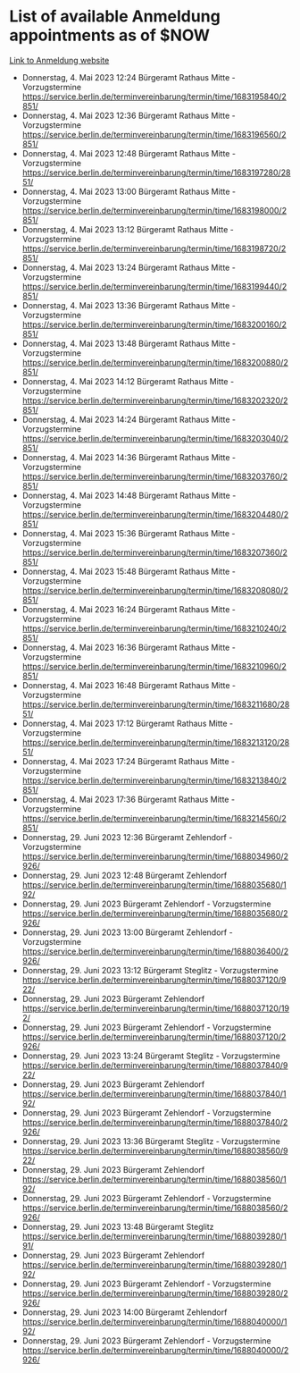 # List of available Anmeldung appointments as of $NOW
[Link to Anmeldung website](https://service.berlin.de/terminvereinbarung/termin/tag.php?termin=1&anliegen[]=120686&dienstleisterlist=122210,122217,327316,122219,327312,122227,327314,122231,327346,122243,327348,122254,122252,329742,122260,329745,122262,329748,122271,327278,122273,327274,122277,327276,330436,122280,327294,122282,327290,122284,327292,122291,327270,122285,327266,122286,327264,122296,327268,150230,329760,122297,327286,122294,327284,122312,329763,122314,329775,122304,327330,122311,327334,122309,327332,317869,122281,327352,122279,329772,122283,122276,327324,122274,327326,122267,329766,122246,327318,122251,327320,122257,327322,122208,327298,122226,327300&herkunft=http%3A%2F%2Fservice.berlin.de%2Fdienstleistung%2F120686%2F)
- Donnerstag, 4. Mai 2023 12:24 Bürgeramt Rathaus Mitte - Vorzugstermine https://service.berlin.de/terminvereinbarung/termin/time/1683195840/2851/
- Donnerstag, 4. Mai 2023 12:36 Bürgeramt Rathaus Mitte - Vorzugstermine https://service.berlin.de/terminvereinbarung/termin/time/1683196560/2851/
- Donnerstag, 4. Mai 2023 12:48 Bürgeramt Rathaus Mitte - Vorzugstermine https://service.berlin.de/terminvereinbarung/termin/time/1683197280/2851/
- Donnerstag, 4. Mai 2023 13:00 Bürgeramt Rathaus Mitte - Vorzugstermine https://service.berlin.de/terminvereinbarung/termin/time/1683198000/2851/
- Donnerstag, 4. Mai 2023 13:12 Bürgeramt Rathaus Mitte - Vorzugstermine https://service.berlin.de/terminvereinbarung/termin/time/1683198720/2851/
- Donnerstag, 4. Mai 2023 13:24 Bürgeramt Rathaus Mitte - Vorzugstermine https://service.berlin.de/terminvereinbarung/termin/time/1683199440/2851/
- Donnerstag, 4. Mai 2023 13:36 Bürgeramt Rathaus Mitte - Vorzugstermine https://service.berlin.de/terminvereinbarung/termin/time/1683200160/2851/
- Donnerstag, 4. Mai 2023 13:48 Bürgeramt Rathaus Mitte - Vorzugstermine https://service.berlin.de/terminvereinbarung/termin/time/1683200880/2851/
- Donnerstag, 4. Mai 2023 14:12 Bürgeramt Rathaus Mitte - Vorzugstermine https://service.berlin.de/terminvereinbarung/termin/time/1683202320/2851/
- Donnerstag, 4. Mai 2023 14:24 Bürgeramt Rathaus Mitte - Vorzugstermine https://service.berlin.de/terminvereinbarung/termin/time/1683203040/2851/
- Donnerstag, 4. Mai 2023 14:36 Bürgeramt Rathaus Mitte - Vorzugstermine https://service.berlin.de/terminvereinbarung/termin/time/1683203760/2851/
- Donnerstag, 4. Mai 2023 14:48 Bürgeramt Rathaus Mitte - Vorzugstermine https://service.berlin.de/terminvereinbarung/termin/time/1683204480/2851/
- Donnerstag, 4. Mai 2023 15:36 Bürgeramt Rathaus Mitte - Vorzugstermine https://service.berlin.de/terminvereinbarung/termin/time/1683207360/2851/
- Donnerstag, 4. Mai 2023 15:48 Bürgeramt Rathaus Mitte - Vorzugstermine https://service.berlin.de/terminvereinbarung/termin/time/1683208080/2851/
- Donnerstag, 4. Mai 2023 16:24 Bürgeramt Rathaus Mitte - Vorzugstermine https://service.berlin.de/terminvereinbarung/termin/time/1683210240/2851/
- Donnerstag, 4. Mai 2023 16:36 Bürgeramt Rathaus Mitte - Vorzugstermine https://service.berlin.de/terminvereinbarung/termin/time/1683210960/2851/
- Donnerstag, 4. Mai 2023 16:48 Bürgeramt Rathaus Mitte - Vorzugstermine https://service.berlin.de/terminvereinbarung/termin/time/1683211680/2851/
- Donnerstag, 4. Mai 2023 17:12 Bürgeramt Rathaus Mitte - Vorzugstermine https://service.berlin.de/terminvereinbarung/termin/time/1683213120/2851/
- Donnerstag, 4. Mai 2023 17:24 Bürgeramt Rathaus Mitte - Vorzugstermine https://service.berlin.de/terminvereinbarung/termin/time/1683213840/2851/
- Donnerstag, 4. Mai 2023 17:36 Bürgeramt Rathaus Mitte - Vorzugstermine https://service.berlin.de/terminvereinbarung/termin/time/1683214560/2851/
- Donnerstag, 29. Juni 2023 12:36 Bürgeramt Zehlendorf - Vorzugstermine https://service.berlin.de/terminvereinbarung/termin/time/1688034960/2926/
- Donnerstag, 29. Juni 2023 12:48 Bürgeramt Zehlendorf https://service.berlin.de/terminvereinbarung/termin/time/1688035680/192/
- Donnerstag, 29. Juni 2023  Bürgeramt Zehlendorf - Vorzugstermine https://service.berlin.de/terminvereinbarung/termin/time/1688035680/2926/
- Donnerstag, 29. Juni 2023 13:00 Bürgeramt Zehlendorf - Vorzugstermine https://service.berlin.de/terminvereinbarung/termin/time/1688036400/2926/
- Donnerstag, 29. Juni 2023 13:12 Bürgeramt Steglitz - Vorzugstermine https://service.berlin.de/terminvereinbarung/termin/time/1688037120/922/
- Donnerstag, 29. Juni 2023  Bürgeramt Zehlendorf https://service.berlin.de/terminvereinbarung/termin/time/1688037120/192/
- Donnerstag, 29. Juni 2023  Bürgeramt Zehlendorf - Vorzugstermine https://service.berlin.de/terminvereinbarung/termin/time/1688037120/2926/
- Donnerstag, 29. Juni 2023 13:24 Bürgeramt Steglitz - Vorzugstermine https://service.berlin.de/terminvereinbarung/termin/time/1688037840/922/
- Donnerstag, 29. Juni 2023  Bürgeramt Zehlendorf https://service.berlin.de/terminvereinbarung/termin/time/1688037840/192/
- Donnerstag, 29. Juni 2023  Bürgeramt Zehlendorf - Vorzugstermine https://service.berlin.de/terminvereinbarung/termin/time/1688037840/2926/
- Donnerstag, 29. Juni 2023 13:36 Bürgeramt Steglitz - Vorzugstermine https://service.berlin.de/terminvereinbarung/termin/time/1688038560/922/
- Donnerstag, 29. Juni 2023  Bürgeramt Zehlendorf https://service.berlin.de/terminvereinbarung/termin/time/1688038560/192/
- Donnerstag, 29. Juni 2023  Bürgeramt Zehlendorf - Vorzugstermine https://service.berlin.de/terminvereinbarung/termin/time/1688038560/2926/
- Donnerstag, 29. Juni 2023 13:48 Bürgeramt Steglitz https://service.berlin.de/terminvereinbarung/termin/time/1688039280/191/
- Donnerstag, 29. Juni 2023  Bürgeramt Zehlendorf https://service.berlin.de/terminvereinbarung/termin/time/1688039280/192/
- Donnerstag, 29. Juni 2023  Bürgeramt Zehlendorf - Vorzugstermine https://service.berlin.de/terminvereinbarung/termin/time/1688039280/2926/
- Donnerstag, 29. Juni 2023 14:00 Bürgeramt Zehlendorf https://service.berlin.de/terminvereinbarung/termin/time/1688040000/192/
- Donnerstag, 29. Juni 2023  Bürgeramt Zehlendorf - Vorzugstermine https://service.berlin.de/terminvereinbarung/termin/time/1688040000/2926/
